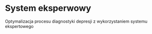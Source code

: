 # System eksperwowy
 Optymalizacja procesu diagnostyki depresji z wykorzystaniem systemu ekspertowego
